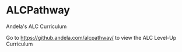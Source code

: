 # ALCPathway
Andela's ALC Curriculum

Go to https://github.andela.com/alcpathway/ to view the ALC Level-Up Curriculum
